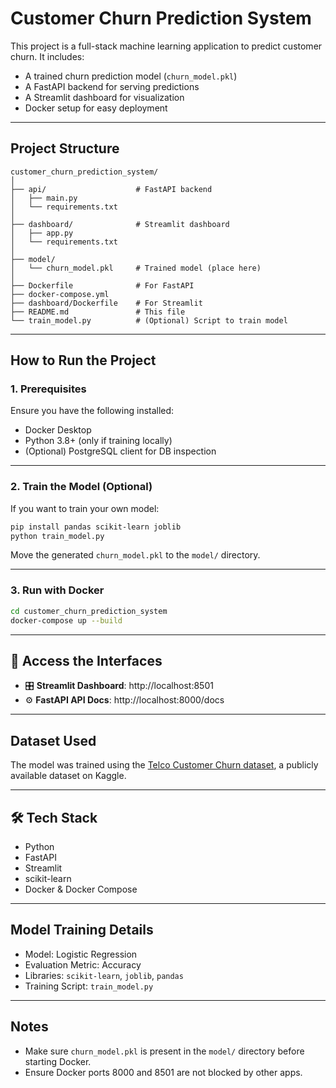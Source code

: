 
#  Customer Churn Prediction System

This project is a full-stack machine learning application to predict customer churn. It includes:

- A trained churn prediction model (`churn_model.pkl`)
- A FastAPI backend for serving predictions
- A Streamlit dashboard for visualization
- Docker setup for easy deployment

---

##  Project Structure

```
customer_churn_prediction_system/
│
├── api/                    # FastAPI backend
│   ├── main.py
│   └── requirements.txt
│
├── dashboard/              # Streamlit dashboard
│   ├── app.py
│   └── requirements.txt
│
├── model/
│   └── churn_model.pkl     # Trained model (place here)
│
├── Dockerfile              # For FastAPI
├── docker-compose.yml
├── dashboard/Dockerfile    # For Streamlit
├── README.md               # This file
└── train_model.py          # (Optional) Script to train model
```

---

##  How to Run the Project

### 1.  Prerequisites

Ensure you have the following installed:

- Docker Desktop
- Python 3.8+ (only if training locally)
- (Optional) PostgreSQL client for DB inspection

---

### 2.  Train the Model (Optional)

If you want to train your own model:

```bash
pip install pandas scikit-learn joblib
python train_model.py
```

Move the generated `churn_model.pkl` to the `model/` directory.

---

### 3.  Run with Docker

```bash
cd customer_churn_prediction_system
docker-compose up --build
```

---

## 🔗 Access the Interfaces

- 🎛️ **Streamlit Dashboard**: http://localhost:8501
- ⚙️ **FastAPI API Docs**: http://localhost:8000/docs

---

##  Dataset Used

The model was trained using the [Telco Customer Churn dataset](https://www.kaggle.com/datasets/blastchar/telco-customer-churn), a publicly available dataset on Kaggle.

---

## 🛠 Tech Stack

- Python
- FastAPI
- Streamlit
- scikit-learn
- Docker & Docker Compose

---

##  Model Training Details

- Model: Logistic Regression
- Evaluation Metric: Accuracy
- Libraries: `scikit-learn`, `joblib`, `pandas`
- Training Script: `train_model.py`

---

##  Notes

- Make sure `churn_model.pkl` is present in the `model/` directory before starting Docker.
- Ensure Docker ports 8000 and 8501 are not blocked by other apps.


